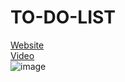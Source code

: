 # TO-DO-LIST

[Website](https://hager-abd-el-galil.github.io/TO-DO-LIST) <br/>
[Video](https://user-images.githubusercontent.com/81237428/218560728-4719cc06-7fe3-4979-a238-57d9ca5eebe7.mp4) <br/>
![image](https://user-images.githubusercontent.com/81237428/218560669-9211f833-9b5d-49b4-a35a-7d91b244af35.png)




